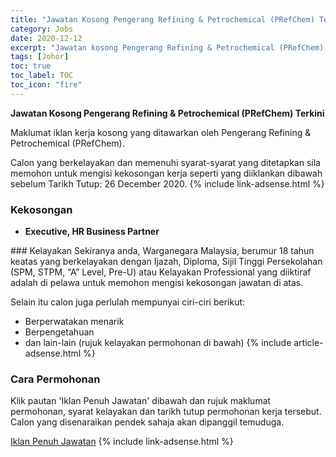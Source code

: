 ```yaml
---
title: "Jawatan Kosong Pengerang Refining & Petrochemical (PRefChem) Terkini" 
category: Jobs 
date: 2020-12-12 
excerpt: "Jawatan kosong Pengerang Refining & Petrochemical (PRefChem) terkini untuk kekosongan Executive, HR Business Partner" 
tags: [Johor] 
toc: true 
toc_label: TOC 
toc_icon: "fire" 
--- 
```


**Jawatan Kosong Pengerang Refining & Petrochemical (PRefChem) Terkini**

Maklumat iklan kerja kosong yang ditawarkan oleh Pengerang Refining & Petrochemical (PRefChem). 

Calon yang berkelayakan dan memenuhi syarat-syarat yang ditetapkan sila memohon untuk mengisi kekosongan kerja seperti yang diiklankan dibawah sebelum Tarikh Tutup: 26 December 2020. 
{% include link-adsense.html %} 
### Kekosongan 
<ul>
<li>
<p><strong>Executive, HR Business Partner</strong></p>
</li>
</ul> 
### Kelayakan 
Sekiranya anda, Warganegara Malaysia, berumur 18 tahun keatas yang berkelayakan dengan Ijazah, Diploma, Sijil Tinggi Persekolahan (SPM, STPM, “A” Level, Pre-U) atau Kelayakan Professional yang diiktiraf adalah di pelawa untuk memohon mengisi kekosongan jawatan di atas.

Selain itu calon juga perlulah mempunyai ciri-ciri berikut:
- Berperwatakan menarik
- Berpengetahuan
- dan lain-lain (rujuk kelayakan permohonan di bawah) 
{% include article-adsense.html %} 
### Cara Permohonan 
Klik pautan 'Iklan Penuh Jawatan' dibawah dan rujuk maklumat permohonan, syarat kelayakan dan tarikh tutup permohonan kerja tersebut.
Calon yang disenaraikan pendek sahaja akan dipanggil temuduga.

<a href="https://www.jobstreet.com.my/en/job/executive-hr-business-partner-4442425?jobId=jobstreet-my-job-4442425&sectionRank=25&token=0~6eaf2d27-8bd2-4e74-9cea-3ecdea3a25e3&searchPath=%2Fen%2Fjob-search%2Fjob-vacancy.php%3Fgclid%3DCjwKCAiAq8f-BRBtEiwAGr3Dge8ZiuQXCP-IqjQcpYzxG0Fxz2JGF4Fw2lCLD6SB5RWZTMPWevj9iBoCmC4QAvD_BwE%26ojs%3D6%26pem%3Dgoogle%26utm_campaign%3DMY_A%257Ec%253A%257Econ%257Egeneric%257Efixed%257E%255BC%255D_JSMY_TopConJora_Generic_BM%257E20190329.9%26utm_content%3DGeneric_BM%257EGenericAds1.20190329.209%257E20190329.209%26utm_medium%3Dcpc%26utm_source%3Dgoogle%26utm_term%3D%252Bkerja%2B%252Bkosong&fr=SRP%20View%20In%20New%20Tab" class="btn btn--info" target="_blank" rel="nofollow noopenner">Iklan Penuh Jawatan</a> 
{% include link-adsense.html %} 